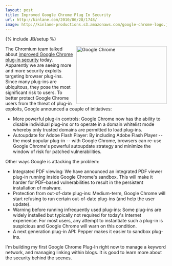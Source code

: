 ```yaml
---
layout: post
title: Improved Google Chrome Plug In Security
url: http://kinlane.com/2010/06/28/1748/
image: http://kinlane-productions.s3.amazonaws.com/google-chrome-logo.jpg
---
```

{% include JB/setup %}
<p>
     <img class="alignnone c1" title="Google Chrome" src="http://kinlane-productions.s3.amazonaws.com/google-chrome-logo.jpg"  width="282" height="180" align="right" />The Chromium team talked about <a href="http://blog.chromium.org/2010/06/improving-plug-in-security.html">improved Google Chrome plug-in security</a> today. Apparently we are seeing more and more security exploits targeting browser plug-ins. Since many plug-ins are ubiquitous, they pose the most significant risk to users. To better protect Google Chrome users from the threat of plug-in exploits, Google announced a couple of initiatives:
</p>
<ul class="mainlist">
     <li>More powerful plug-in controls: Google Chrome now has the ability to disable individual plug-ins or to operate in a domain whitelist mode whereby only trusted domains are permitted to load plug-ins.
     </li>
     <li>Autoupdate for Adobe Flash Player: By including Adobe Flash Player -- the most popular plug-in -- with Google Chrome, browsers can re-use Google Chrome's powerful autoupdate strategy and minimize the window of risk for patched vulnerabilities.
     </li>
</ul>
<p>
     Other ways Google is attacking the problem:
</p>
<ul class="mainlist">
     <li>Integrated PDF viewing: We have announced an integrated PDF viewer plug-in running inside Google Chrome's sandbox. This will make it harder for PDF-based vulnerabilities to result in the persistent installation of malware.
     </li>
     <li>Protection from out-of-date plug-ins: Medium-term, Google Chrome will start refusing to run certain out-of-date plug-ins (and help the user update).
     </li>
     <li>Warning before running infrequently used plug-ins: Some plug-ins are widely installed but typically not required for today's Internet experience. For most users, any attempt to instantiate such a plug-in is suspicious and Google Chrome will warn on this condition.
     </li>
     <li>A next generation plug-in API: Pepper makes it easier to sandbox plug-ins.
     </li>
</ul>
<p>
     I'm building my first Google Chrome Plug-In right now to manage a keyword network, and managing linking within blogs. It is good to learn more about the security behind the scenes.
</p>